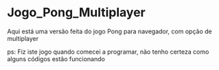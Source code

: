 # Jogo_Pong_Multiplayer

Aqui está uma versão feita do jogo Pong para navegador, com opção de multiplayer

ps: Fiz iste jogo quando comecei a programar, não tenho certeza como alguns códigos estão funcionando
